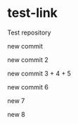 # test-link

Test repository

new commit

new commit 2

new commit 3 + 4 + 5

new commit 6

new 7

new 8

